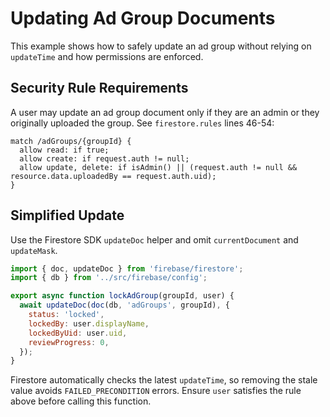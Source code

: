 # Updating Ad Group Documents

This example shows how to safely update an ad group without relying on `updateTime` and how permissions are enforced.

## Security Rule Requirements
A user may update an ad group document only if they are an admin or they originally uploaded the group. See `firestore.rules` lines 46-54:

```rules
match /adGroups/{groupId} {
  allow read: if true;
  allow create: if request.auth != null;
  allow update, delete: if isAdmin() || (request.auth != null && resource.data.uploadedBy == request.auth.uid);
}
```

## Simplified Update
Use the Firestore SDK `updateDoc` helper and omit `currentDocument` and `updateMask`.

```javascript
import { doc, updateDoc } from 'firebase/firestore';
import { db } from '../src/firebase/config';

export async function lockAdGroup(groupId, user) {
  await updateDoc(doc(db, 'adGroups', groupId), {
    status: 'locked',
    lockedBy: user.displayName,
    lockedByUid: user.uid,
    reviewProgress: 0,
  });
}
```

Firestore automatically checks the latest `updateTime`, so removing the stale value avoids `FAILED_PRECONDITION` errors. Ensure `user` satisfies the rule above before calling this function.

